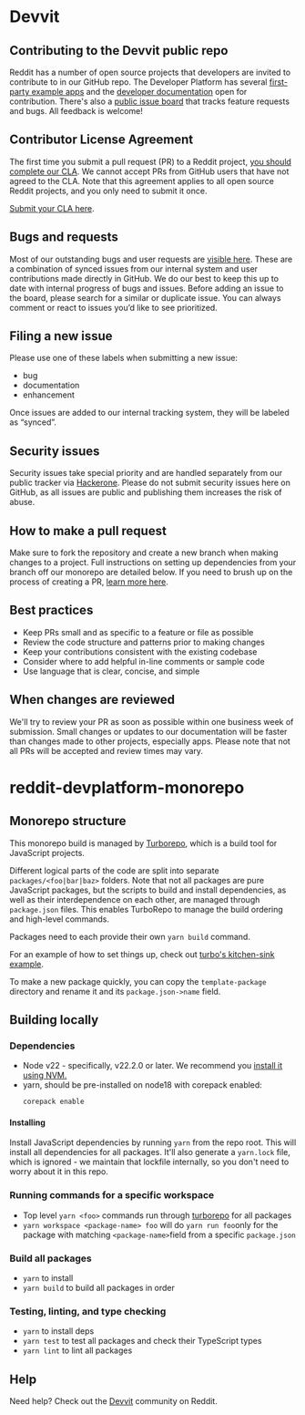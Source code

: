 # Devvit

## Contributing to the Devvit public repo

Reddit has a number of open source projects that developers are invited to contribute to in our GitHub repo. The Developer Platform has several [first-party example apps](https://github.com/reddit/devvit/tree/main/packages/apps) and the [developer documentation](https://github.com/reddit/devvit/tree/main/devvit-docs) open for contribution. There's also a [public issue board](https://github.com/reddit/devvit/issues) that tracks feature requests and bugs. All feedback is welcome!

## Contributor License Agreement

The first time you submit a pull request (PR) to a Reddit project, [you should complete our CLA](https://docs.google.com/forms/d/e/1FAIpQLScG6Bf3yqS05yWV0pbh5Q60AsaXP2mw35_i7ZA19_7jWNJKsg/viewform). We cannot accept PRs from GitHub users that have not agreed to the CLA. Note that this agreement applies to all open source Reddit projects, and you only need to submit it once.

[Submit your CLA here](https://docs.google.com/forms/d/e/1FAIpQLScG6Bf3yqS05yWV0pbh5Q60AsaXP2mw35_i7ZA19_7jWNJKsg/viewform?usp=sf_link).

## Bugs and requests

Most of our outstanding bugs and user requests are [visible here](https://github.com/reddit/devvit/issues). These are a combination of synced issues from our internal system and user contributions made directly in GitHub. We do our best to keep this up to date with internal progress of bugs and issues. Before adding an issue to the board, please search for a similar or duplicate issue. You can always comment or react to issues you’d like to see prioritized.

## Filing a new issue

Please use one of these labels when submitting a new issue:

- bug
- documentation
- enhancement

Once issues are added to our internal tracking system, they will be labeled as “synced”.

## Security issues

Security issues take special priority and are handled separately from our public tracker via [Hackerone](https://www.hackerone.com/). Please do not submit security issues here on GitHub, as all issues are public and publishing them increases the risk of abuse.

## How to make a pull request

Make sure to fork the repository and create a new branch when making changes to a project. Full instructions on setting up dependencies from your branch off our monorepo are detailed below. If you need to brush up on the process of creating a PR, [learn more here](https://docs.github.com/en/get-started/exploring-projects-on-github/contributing-to-a-project).

## Best practices

- Keep PRs small and as specific to a feature or file as possible
- Review the code structure and patterns prior to making changes
- Keep your contributions consistent with the existing codebase
- Consider where to add helpful in-line comments or sample code
- Use language that is clear, concise, and simple

## When changes are reviewed

We'll try to review your PR as soon as possible within one business week of submission. Small changes or updates to our documentation will be faster than changes made to other projects, especially apps. Please note that not all PRs will be accepted and review times may vary.

# reddit-devplatform-monorepo

## Monorepo structure

This monorepo build is managed by [Turborepo](https://github.com/vercel/turborepo), which is a build tool for JavaScript projects.

Different logical parts of the code are split into separate `packages/<foo|bar|baz>` folders. Note that not all packages are pure JavaScript packages, but the scripts to build and install dependencies, as well as their interdependence on each other, are managed through `package.json` files. This enables TurboRepo to manage the build ordering and high-level commands.

Packages need to each provide their own `yarn build` command.

For an example of how to set things up, check out [turbo's kitchen-sink example](https://github.com/vercel/turborepo/tree/main/examples/kitchen-sink).

To make a new package quickly, you can copy the `template-package` directory and rename it and its `package.json->name` field.

## Building locally

### Dependencies

- Node v22 - specifically, v22.2.0 or later. We recommend you [install it using NVM.](https://github.com/nvm-sh/nvm)
- yarn, should be pre-installed on node18 with corepack enabled:
  ```sh
  corepack enable
  ```

#### Installing

Install JavaScript dependencies by running `yarn` from the repo root. This will install all
dependencies for all packages. It'll also generate a `yarn.lock` file, which is ignored - we
maintain that lockfile internally, so you don't need to worry about it in this repo.

### Running commands for a specific workspace

- Top level `yarn <foo>` commands run through [turborepo](https://github.com/vercel/turborepo) for
  all packages
- `yarn workspace <package-name> foo` will do `yarn run foo`only for the package with matching
  `<package-name>`field from a specific `package.json`

### Build all packages

- `yarn` to install
- `yarn build` to build all packages in order

### Testing, linting, and type checking

- `yarn` to install deps
- `yarn test` to test all packages and check their TypeScript types
- `yarn lint` to lint all packages

## Help

Need help? Check out the [Devvit](https://www.reddit.com/r/devvit/) community on
Reddit.

